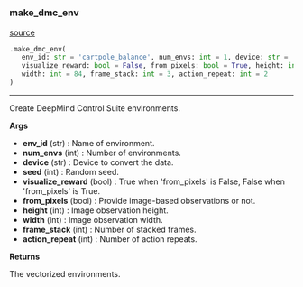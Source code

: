 #


### make_dmc_env
[source](https://github.com/RLE-Foundation/rllte/blob/main/rllte/env/dmc/__init__.py/#L39)
```python
.make_dmc_env(
   env_id: str = 'cartpole_balance', num_envs: int = 1, device: str = 'cpu', seed: int = 1,
   visualize_reward: bool = False, from_pixels: bool = True, height: int = 84,
   width: int = 84, frame_stack: int = 3, action_repeat: int = 2
)
```

---
Create DeepMind Control Suite environments.


**Args**

* **env_id** (str) : Name of environment.
* **num_envs** (int) : Number of environments.
* **device** (str) : Device to convert the data.
* **seed** (int) : Random seed.
* **visualize_reward** (bool) : True when 'from_pixels' is False, False when 'from_pixels' is True.
* **from_pixels** (bool) : Provide image-based observations or not.
* **height** (int) : Image observation height.
* **width** (int) : Image observation width.
* **frame_stack** (int) : Number of stacked frames.
* **action_repeat** (int) : Number of action repeats.


**Returns**

The vectorized environments.
